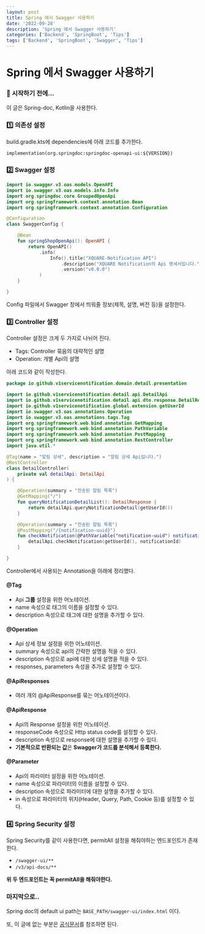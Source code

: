 ```yaml
---
layout: post
title: Spring 에서 Swagger 사용하기
date: '2022-09-28'
description: 'Spring 에서 Swagger 사용하기'
categories: ['Backend', 'SpringBoot', 'Tips']
tags: ['Backend', 'SpringBoot', 'Swagger', 'Tips']
---
```

# Spring 에서 Swagger 사용하기

### 🎊 시작하기 전에...

이 글은 Spring-doc, Kotlin을 사용한다.

### 1️⃣ 의존성 설정

build.gradle.kts에 dependencies에 아래 코드를 추가한다.

```
implementation(org.springdoc:springdoc-openapi-ui:${VERSION})
```

### 2️⃣ Swagger 설정

```kotlin
import io.swagger.v3.oas.models.OpenAPI
import io.swagger.v3.oas.models.info.Info
import org.springdoc.core.GroupedOpenApi
import org.springframework.context.annotation.Bean
import org.springframework.context.annotation.Configuration

@Configuration
class SwaggerConfig {

    @Bean
    fun springShopOpenApi(): OpenAPI {
        return OpenAPI()
            .info(
                Info().title("XQUARE-Notification API")
                    .description("XQUARE Notification의 Api 명세서입니다.")
                    .version("v0.0.0")
            )
    }

}
```

Config 파일에서 Swagger 창에서 띄워줄 정보(제목, 설명, 버전 등)을 설정한다.

### 3️⃣ Controller 설정

Controller 설정은 크게 두 가지로 나뉘어 진다.

- Tags: Controller 묶음의 대략적인 설명
- Operation: 개별 Api의 설명

아래 코드와 같이 작성한다.

```kotlin
package io.github.v1servicenotification.domain.detail.presentation

import io.github.v1servicenotification.detail.api.DetailApi
import io.github.v1servicenotification.detail.api.dto.response.DetailResponse
import io.github.v1servicenotification.global.extension.getUserId
import io.swagger.v3.oas.annotations.Operation
import io.swagger.v3.oas.annotations.tags.Tag
import org.springframework.web.bind.annotation.GetMapping
import org.springframework.web.bind.annotation.PathVariable
import org.springframework.web.bind.annotation.PostMapping
import org.springframework.web.bind.annotation.RestController
import java.util.*

@Tag(name = "알림 상세", description = "알림 상세 Api입니다.")
@RestController
class DetailController(
    private val detailApi: DetailApi
) {

    @Operation(summary = "전송된 알림 목록")
    @GetMapping("/")
    fun queryNotificationDetailList(): DetailResponse {
        return detailApi.queryNotificationDetail(getUserId())
    }

    @Operation(summary = "전송된 알림 목록")
    @PostMapping("/{notification-uuid}")
    fun checkNotification(@PathVariable("notification-uuid") notificationId: UUID) {
        detailApi.checkNotification(getUserId(), notificationId)
    }

}
```

Controller에서 사용되는 Annotation을 아래에 정리했다.

#### @Tag

- Api **그룹** 설정을 위한 어노테이션.
- name 속성으로 태그의 이름을 설정할 수 있다.
- description 속성으로 태그에 대한 설명을 추가할 수 있다.

#### @Operation

- Api 상세 정보 설정을 위한 어노테이션.
- summary 속성으로 api의 간략한 설명을 적을 수 있다.
- description 속성으로 api에 대한 상세 설명을 적을 수 있다.
- responses, parameters 속성을 추가로 설정할 수 있다.

#### @ApiResponses

- 여러 개의 @ApiResponse를 묶는 어노테이션이다.

#### @ApiResponse

- Api의 Response 설정을 위한 어노테이션.
- responseCode 속성으로 Http status code를 설정할 수 있다.
- description 속성으로 response에 대한 설명을 추가할 수 맀다.
- **기본적으로 반환되는 값**은 **Swagger가 코드를 분석해서 등록한다.**

#### @Parameter

- Api의 파라미터 설정을 위한 어노테이션.
- name 속성으로 파라미터의 이름을 설정할 수 있다.
- description 속성으로 파라미터에 대한 설명을 추가할 수 있다.
- in 속성으로 파라미터의 위치(Header, Query, Path, Cookie 등)를 설정할 수 있다.

### 4️⃣ Spring Security 설정

Spring Security를 같이 사용한다면, permitAll 설정을 해줘야하는 엔드포인트가 존재한다.

- `/swagger-ui/**`
- `/v3/api-docs/**`

**위 두 엔드포인트는 꼭 permitAll을 해줘야한다.**

### 마지막으로..

Spring doc의 default ui path는 `BASE_PATH/swagger-ui/index.html` 이다.

또, 이 글에 없는 부분은 [공식문서](https://springdoc.org/#Introduction)를 참조하면 된다.
